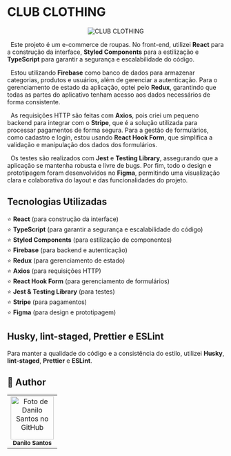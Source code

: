 # CLUB CLOTHING 

<p align="center">
  <img src="https://i.ibb.co/kcBwZd6/Captura-de-tela-2024-06-05-193315.png" alt="CLUB CLOTHING">
</p>

  &nbsp; Este projeto é um e-commerce de roupas. No front-end, utilizei **React** para a construção da interface, **Styled Components** para a estilização e **TypeScript** para garantir a segurança e escalabilidade do código.

  &nbsp; Estou utilizando **Firebase** como banco de dados para armazenar categorias, produtos e usuários, além de gerenciar a autenticação. Para o gerenciamento de estado da aplicação, optei pelo **Redux**, garantindo que todas as partes do aplicativo tenham acesso aos dados necessários de forma consistente.

  &nbsp;  As requisições HTTP são feitas com **Axios**, pois criei um pequeno backend para integrar com o **Stripe**, que é a solução utilizada para processar pagamentos de forma segura. Para a gestão de formulários, como cadastro e login, estou usando **React Hook Form**, que simplifica a validação e manipulação dos dados dos formulários.

  &nbsp;  Os testes são realizados com **Jest** e **Testing Library**, assegurando que a aplicação se mantenha robusta e livre de bugs. Por fim, todo o design e prototipagem foram desenvolvidos no **Figma**, permitindo uma visualização clara e colaborativa do layout e das funcionalidades do projeto.

## Tecnologias Utilizadas

⭐ **React** (para construção da interface)  
⭐ **TypeScript** (para garantir a segurança e escalabilidade do código)  
⭐ **Styled Components** (para estilização de componentes)  
⭐ **Firebase** (para backend e autenticação)  
⭐ **Redux** (para gerenciamento de estado)  
⭐ **Axios** (para requisições HTTP)  
⭐ **React Hook Form** (para gerenciamento de formulários)  
⭐ **Jest & Testing Library** (para testes)  
⭐ **Stripe** (para pagamentos)  
⭐ **Figma** (para design e prototipagem)

## Husky, lint-staged, Prettier e ESLint

Para manter a qualidade do código e a consistência do estilo, utilizei **Husky**, **lint-staged**, **Prettier** e **ESLint**.


## :child: Author

<table>
  <tr>
    <td align="center">
        <img src="https://avatars.githubusercontent.com/u/152008168?s=400&u=710379e70ac9c4490d3044ffd12a47092b993f76&v=4" width="100px;" alt="Foto de Danilo Santos no GitHub"/><br>
        <sub>
          <b>Danilo Santos</b>
        </sub>
      </a>
    </td>
  </tr>
</table>
